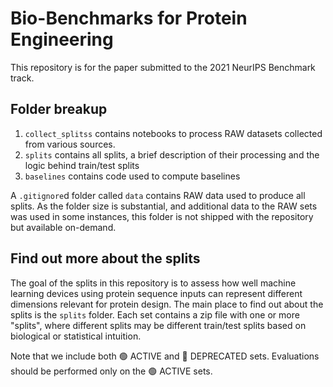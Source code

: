 # Bio-Benchmarks for Protein Engineering

This repository is for the paper submitted to the 2021 NeurIPS Benchmark track.


## Folder breakup

1. `collect_splitss` contains notebooks to process RAW datasets collected from various sources.
1. `splits` contains all splits, a brief description of their processing and the logic behind train/test splits
1. `baselines` contains code used to compute baselines

A `.gitignore`d folder called `data` contains RAW data used to produce all splits.
As the folder size is substantial, and additional data to the RAW sets was used in some instances, this folder is not shipped with the repository but available on-demand.

## Find out more about the splits

The goal of the splits in this repository is to assess how well machine learning devices using protein sequence inputs can represent different dimensions relevant for protein design.
The main place to find out about the splits is the `splits` folder. Each set contains a zip file with one or more "splits", where different splits may be different train/test splits based on biological or statistical intuition.

Note that we include both 🟢 ACTIVE and 🔴 DEPRECATED sets. Evaluations should be performed only on the 🟢 ACTIVE sets.